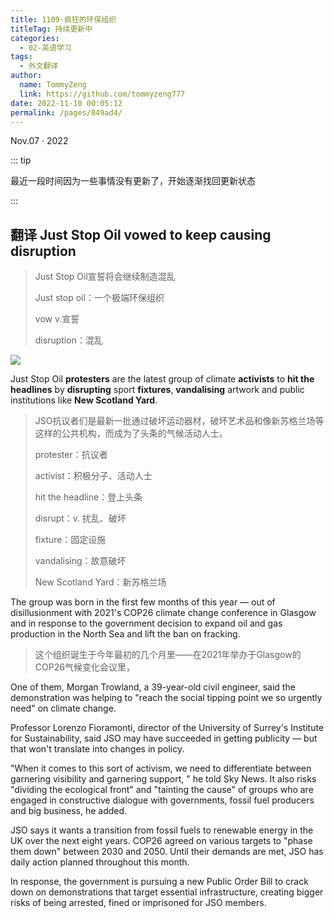 ```yaml
---
title: 1109-疯狂的环保组织
titleTag: 持续更新中
categories: 
  - 02-英语学习
tags: 
  - 外文翻译
author: 
  name: TommyZeng
  link: https://github.com/tommyzeng777
date: 2022-11-10 00:05:12
permalink: /pages/849ad4/
---
```


Nov.07 · 2022

::: tip

最近一段时间因为一些事情没有更新了，开始逐渐找回更新状态

:::

## 翻译 Just Stop Oil vowed to keep causing disruption

> Just Stop Oil宣誓将会继续制造混乱
>
> Just stop oil：一个极端环保组织
>
> vow v.宣誓
>
> disruption：混乱

![](https://testingcf.jsdelivr.net/gh/TommyZeng777/picgo/img/202211100026285.png)

Just Stop Oil **protesters** are the latest group of climate **activists** to **hit the headlines** by **disrupting** sport **fixtures**, **vandalising** artwork and public institutions like **New Scotland Yard**.<!-- more -->

> JSO抗议者们是最新一批通过破坏运动器材，破坏艺术品和像新苏格兰场等这样的公共机构，而成为了头条的气候活动人士。
>
> protester：抗议者
>
> activist：积极分子、活动人士
>
> hit the headline：登上头条
>
> disrupt：v. 扰乱、破坏
>
> fixture：固定设施
>
> vandalising：故意破坏
>
> New Scotland Yard：新苏格兰场

The group was born in the first few months of this year — out of disillusionment with 2021's COP26 climate change conference in Glasgow and in response to the government decision to expand oil and gas production in the North Sea and lift the ban on fracking.

> 这个组织诞生于今年最初的几个月里——在2021年举办于Glasgow的COP26气候变化会议里，

One of them, Morgan Trowland, a 39-year-old civil engineer, said the demonstration was helping to "reach the social tipping point we so urgently need" on climate change.

Professor Lorenzo Fioramonti, director of the University of Surrey's Institute for Sustainability, said JSO may have succeeded in getting publicity — but that won't translate into changes in policy.

"When it comes to this sort of activism, we need to differentiate between garnering visibility and garnering support, " he told Sky News. It also risks "dividing the ecological front" and "tainting the cause" of groups who are engaged in constructive dialogue with governments, fossil fuel producers and big business, he added.

JSO says it wants a transition from fossil fuels to renewable energy in the UK over the next eight years. COP26 agreed on various targets to "phase them down" between 2030 and 2050. Until their demands are met, JSO has daily action planned throughout this month.

In response, the government is pursuing a new Public Order Bill to crack down on demonstrations that target essential infrastructure, creating bigger risks of being arrested, fined or imprisoned for JSO members.

